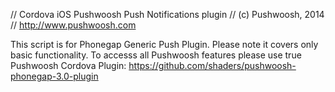 // Cordova iOS Pushwoosh Push Notifications plugin
// (c) Pushwoosh, 2014
// http://www.pushwoosh.com

This script is for Phonegap Generic Push Plugin. Please note it covers only basic functionality. To accesss all Pushwoosh features please use true Pushwoosh Cordova Plugin:
https://github.com/shaders/pushwoosh-phonegap-3.0-plugin